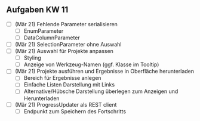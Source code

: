 ## Aufgaben KW 11
- [ ] (Mär 21) Fehlende Parameter serialisieren
  - [ ] EnumParameter
  - [ ] DataColumnParameter
- [ ] (Mär 21) SelectionParameter ohne Auswahl
- [ ] (Mär 21) Auswahl für Projekte anpassen
  - [ ] Styling
  - [ ] Anzeige von Werkzeug-Namen (ggf. Klasse im Tooltip)
- [ ] (Mär 21) Projekte ausführen und Ergebnisse in Oberfläche herunterladen
  - [ ] Bereich für Ergebnisse anlegen
  - [ ] Einfache Listen Darstellung mit Links
  - [ ] Alternative/Hübsche Darstellung überlegen zum Anzeigen und Herunterladen
- [ ] (Mär 21) ProgressUpdater als REST client
  - [ ] Endpunkt zum Speichern des Fortschritts
